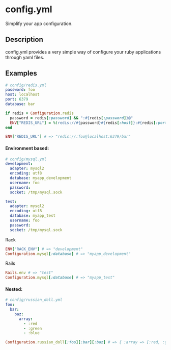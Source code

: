 config.yml
==========

Simplify your app configuration.

Description
-----------

config.yml provides a very simple way of configure your ruby applications through yaml files.

Examples
--------

```yaml
# config/redis.yml
password: foo
host: localhost
port: 6379
database: bar
```

```ruby
if redis = Configuration.redis
  password = redis[:password] && ":#{redis[:password]}@"
  ENV["REDIS_URL"] = %(redis://#{password}#{redis[:host]}:#{redis[:port]}/#{redis[:database]})
end

ENV["REDIS_URL"] # => "redis://:foo@localhost:6379/bar"
```


#### Environment based:

```yaml
# config/mysql.yml
development:
  adapter: mysql2
  encoding: utf8
  database: myapp_development
  username: foo
  password:
  socket: /tmp/mysql.sock

test:
  adapter: mysql2
  encoding: utf8
  database: myapp_test
  username: foo
  password:
  socket: /tmp/mysql.sock
```

Rack
```ruby
ENV["RACK_ENV"] # => "development"
Configuration.mysql[:database] # => "myapp_development"
```

Rails
```ruby
Rails.env # => "test"
Configuration.mysql[:database] # => "myapp_test"
```


#### Nested:

```yaml
# config/russian_doll.yml
foo:
  bar:
    baz:
      array:
        - :red
        - :green
        - :blue
```

```ruby
Configuration.russian_doll[:foo][:bar][:baz] # => { :array => [:red, :green, :blue] }
```
